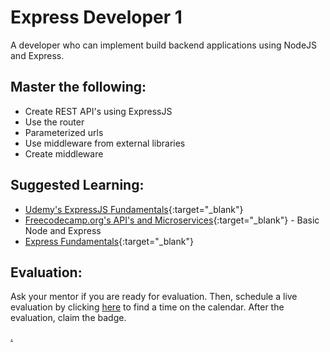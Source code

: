 # Express Developer 1

A developer who can implement build backend applications using NodeJS and Express.

## Master the following:

- Create REST API's using ExpressJS
- Use the router
- Parameterized urls
- Use middleware from external libraries
- Create middleware

## Suggested Learning:

- [Udemy's ExpressJS Fundamentals](https://www.udemy.com/course/expressjs-fundamentals/){:target="\_blank"}
- [Freecodecamp.org's API's and Microservices](https://www.freecodecamp.org/learn){:target="\_blank"} - Basic Node and Express
- [Express Fundamentals](https://www.rithmschool.com/courses/node-express-fundamentals){:target="\_blank"}

## Evaluation:

Ask your mentor if you are ready for evaluation. Then, schedule a live evaluation by clicking [here](https://calendly.com/codex-evaluations/4?a1=Express%20Developer%201&a2=VIdEr0C6R2-mk1KPovI7DA) to find a time on the calendar. After the evaluation, claim the badge.

[.](level-4)
